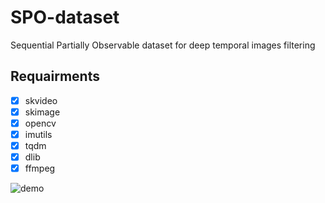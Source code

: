 # SPO-dataset
Sequential Partially Observable dataset for deep temporal images filtering

## Requairments
- [x] skvideo
- [x] skimage
- [x] opencv
- [x] imutils
- [x] tqdm
- [x] dlib
- [x] ffmpeg 

![demo](https://github.com/ortslil64/SPO-dataset/master/images/illusion_example.png?raw=true)
